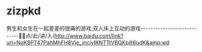 # zizpkd
男生和女生在一起差差的很痛的游戏,双人床上互动的游戏----------------------------🍄🍄点/此/进/入/http://www.baidu.com/link?url=NoK8PT47PahMhFH8Vie_jnciyIKNTTtVBQKpill6udK&amp;wd
